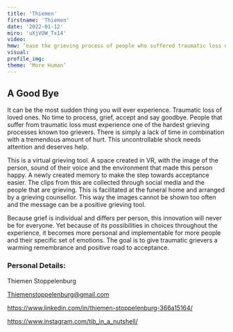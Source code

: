 ```yaml
--- 
title: 'Thiemen'
firstname: 'Thiemen'
date: '2022-01-12'
miro: 'uXjVOW_Tx14'
video: 
hmw: ‘ease the grieving process of people who suffered traumatic loss of loved ones through virtual means? ‘
visual: 
profile_img: 
theme: ‘More Human’
--- 
```


## A Good Bye 

It can be the most sudden thing you will ever experience. Traumatic loss of loved ones. No time to process, grief, accept and say goodbye. People that suffer from traumatic loss must experience one of the hardest grieving processes known too grievers. There is simply a lack of time in combination with a tremendous amount of hurt. This uncontrollable shock needs attention and deserves help. 

This is a virtual grieving tool. A space created in VR, with the image of the person, sound of their voice and the environment that made this person happy. A newly created memory to make the step towards acceptance easier. The clips from this are collected through social media and the people that are grieving. This is facilitated at the funeral home and arranged by a grieving counsellor. This way the images cannot be shown too often and the message can be a positive grieving tool. 

Because grief is individual and differs per person, this innovation will never be for everyone. Yet because of its possibilities in choices throughout the experience, it becomes more personal and implementable for more people and their specific set of emotions. The goal is to give traumatic grievers a warming remembrance and positive road to acceptance. 

### Personal Details: 

Thiemen Stoppelenburg 

[Thiemenstoppelenburg@gmail.com ](mailto:Thiemenstoppelenburg@gmail.com)

[https://www.linkedin.com/in/thiemen-stoppelenburg-366a15164/  ](https://www.linkedin.com/in/thiemen-stoppelenburg-366a15164/)

[https://www.instagram.com/tib_in_a_nutshell/ ](https://www.instagram.com/tib_in_a_nutshell/)
